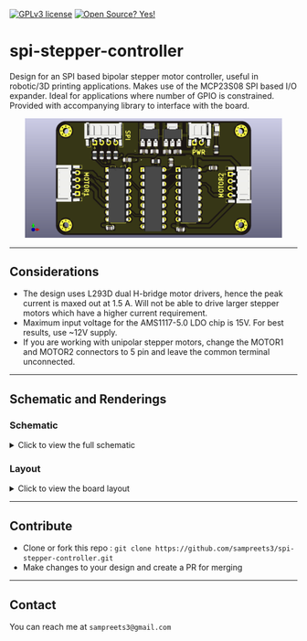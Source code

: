 [![GPLv3 license](https://img.shields.io/badge/License-GPLv3-blue.svg)](http://perso.crans.org/besson/LICENSE.html)
[![Open Source? Yes!](https://badgen.net/badge/Open%20Source%20%3F/Yes%21/blue?icon=github)](https://github.com/Naereen/badges/)

# spi-stepper-controller
Design for an SPI based bipolar stepper motor controller, useful in robotic/3D printing applications. Makes use of the MCP23S08 SPI based I/O expander. Ideal for applications where number of GPIO is constrained. Provided with accompanying library to interface with the board.

<p align="center">
  <img src="https://github.com/sampreets3/spi-stepper-controller/blob/master/res/img/motor-control-spi.png" width="450" title="rendered-pcb">
</p>

---

## Considerations

- The design uses L293D dual H-bridge motor drivers, hence the peak current is maxed out at 1.5 A. Will not be able to drive larger stepper motors which have a higher current requirement.
- Maximum input voltage for the AMS1117-5.0 LDO chip is 15V. For best results, use ~12V supply.
- If you are working with unipolar stepper motors, change the MOTOR1 and MOTOR2 connectors to 5 pin and leave the common terminal unconnected.

---

## Schematic and Renderings

### Schematic
<details>
  <summary>Click to view the full schematic</summary>

<p align="center">
  <img src="https://github.com/sampreets3/spi-stepper-controller/blob/master/res/img/schematic-full.png" width="700" title="schematics-full">
</p>

</details>

### Layout
<details>
  <summary>Click to view the board layout</summary>
<!--
<p align="center">
  <img src="your_relative_path_here" width="350" title="schematics-full">
</p>
-->
</details>

---

## Contribute

- Clone or fork this repo : `git clone https://github.com/sampreets3/spi-stepper-controller.git`
- Make changes to your design and create a PR for merging

---

## Contact

You can reach me at `sampreets3@gmail.com`
